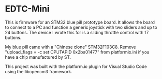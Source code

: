 # EDTC-Mini
This is firmware for an STM32 blue pill prototype board. It allows the board to connect to a PC and function a generic joystick with two sliders and up to 24 buttons. The device I wrote this for is a sliding throttle control with 17 buttons.

My blue pill came with a "Chinese clone" STM32F103C8. Remove "upload_flags = -c set CPUTAPID 0x2ba01477" from platformio.ini if you have a chip manufactured by ST.

This project was built with the platform.io plugin for Visual Studio Code using the libopencm3 framework.
